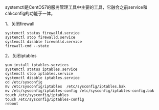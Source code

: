 

systemctl是CentOS7的服务管理工具中主要的工具，它融合之前service和chkconfig的功能于一体。

1、关闭firewall

```
systemctl status firewalld.service 
systemctl stop firewalld.service 
systemctl disable firewalld.service 
firewall-cmd --state
```

2、关闭iptables

```
yum install iptables-services
systemctl status iptables.service 
systemctl stop iptables.service 
systemctl disable iptables.service
cd /etc/sysconfig
mv /etc/sysconfig/iptables  /etc/sysconfig/iptables.bak
mv /etc/sysconfig/iptables-config /etc/sysconfig/iptables-config.bak
touch /etc/sysconfig/iptables
touch /etc/sysconfig/iptables-config
reboot
```